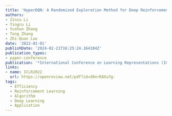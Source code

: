 ```yaml
---
title: 'HyperDQN: A Randomized Exploration Method for Deep Reinforcement Learning'
authors:
- Ziniu Li
- Yingru Li
- Yushun Zhang
- Tong Zhang
- Zhi-Quan Luo
date: '2022-01-01'
publishDate: '2024-02-21T16:25:24.164184Z'
publication_types:
- paper-conference
publication: '*International Conference on Learning Representations (ICLR)*'
links:
- name: ICLR2022
  url: https://openreview.net/pdf?id=X0nrKAXu7g-
tags:
  - Efficiency
  - Reinforcement Learning
  - Algorithm
  - Deep Learning
  - Application
---
```

